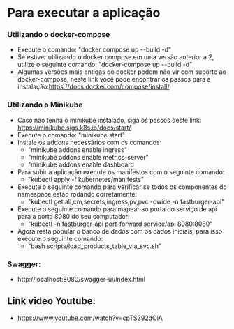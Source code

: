 # Para executar a aplicação

### Utilizando o docker-compose
 * Execute o comando: "docker compose up --build -d"
 * Se estiver utilizando o docker compose em uma versão anterior a 2, utilize o seguinte comando: "docker-compose up --build -d"
 * Algumas versões mais antigas do docker podem não vir com suporte ao docker-compose, neste link você pode encontrar os passos para a instalação:https://docs.docker.com/compose/install/

### Utilizando o Minikube
* Caso não tenha o minikube instalado, siga os passos deste link: https://minikube.sigs.k8s.io/docs/start/
* Execute o comando: "minikube start"
* Instale os addons necessários com os comandos:
    - "minikube addons enable ingress"
    - "minikube addons enable metrics-server"
    - "minikube addons enable dashboard
* Para subir a aplicação execute os manifestos com o seguinte comando:
  - "kubectl apply -f kubernetes/manifests"
* Execute o seguinte comando para verificar se todos os componentes do namespace estão rodando corretamente: 
  - "kubectl get all,cm,secrets,ingress,pv,pvc -owide -n fastburger-api"
* Execute o seguinte comando para mapear ao porta do serviço de api para a porta 8080 do seu computador:
  - "kubectl -n fastburger-api  port-forward service/api 8080:8080"
* Agora resta popular o banco de dados com os dados iniciais, para isso execute o seguinte comando:
  - "bash scripts/load_products_table_via_svc.sh"

### Swagger:
* http://localhost:8080/swagger-ui/index.html

## Link video Youtube:
* https://www.youtube.com/watch?v=cpTS392dOiA
